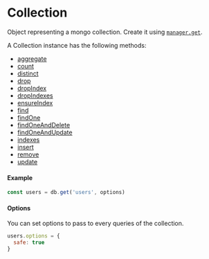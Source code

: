 # Collection

Object representing a mongo collection. Create it using [`manager.get`](../manager/get.md).

A Collection instance has the following methods:
  * [aggregate](/aggregate.md)
  * [count](/count.md)
  * [distinct](/distinct.md)
  * [drop](/drop.md)
  * [dropIndex](/dropIndex.md)
  * [dropIndexes](/dropIndexes.md)
  * [ensureIndex](/ensureIndex.md)
  * [find](/find.md)
  * [findOne](/findOne.md)
  * [findOneAndDelete](/findOneAndDelete.md)
  * [findOneAndUpdate](/findOneAndUpdate.md)
  * [indexes](/indexes.md)
  * [insert](/insert.md)
  * [remove](/remove.md)
  * [update](/update.md)

#### Example

```js
const users = db.get('users', options)
```

#### Options

You can set options to pass to every queries of the collection.
```js
users.options = {
  safe: true
}
```
